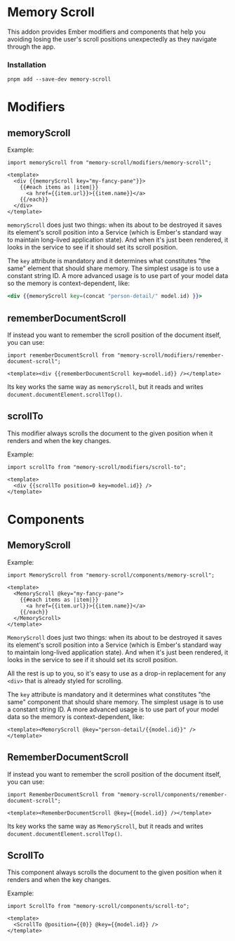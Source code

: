 # Memory Scroll

This addon provides Ember modifiers and components that help you avoiding losing
the user's scroll positions unexpectedly as they navigate through the app.

### Installation

```
pnpm add --save-dev memory-scroll
```

# Modifiers

## memoryScroll

Example:

```gts
import memoryScroll from "memory-scroll/modifiers/memory-scroll";

<template>
  <div {{memoryScroll key="my-fancy-pane"}}>
    {{#each items as |item|}}
      <a href={{item.url}}>{{item.name}}</a>
    {{/each}}
  </div>
</template>
```

`memoryScroll` does just two things: when its about to be
destroyed it saves its element's scroll position into a Service (which
is Ember's standard way to maintain long-lived application state). And
when it's just been rendered, it looks in the service to see if it
should set its scroll position.

The `key` attribute is mandatory and it determines what constitutes
"the same" element that should share memory. The simplest usage is
to use a constant string ID. A more advanced usage is to use part of
your model data so the memory is context-dependent, like:

```hbs
<div {{memoryScroll key=(concat "person-detail/" model.id) }}>
```

## rememberDocumentScroll

If instead you want to remember the scroll position of the document itself, you can use:

```gts
import rememberDocumentScroll from "memory-scroll/modifiers/remember-document-scroll";

<template><div {{rememberDocumentScroll key=model.id}} /></template>
```

Its key works the same way as `memoryScroll`, but it reads and writes `document.documentElement.scrollTop()`.

## scrollTo

This modifier always scrolls the document to the given position when it renders and when the key changes.

Example:

```gts
import scrollTo from "memory-scroll/modifiers/scroll-to";

<template>
  <div {{scrollTo position=0 key=model.id}} />
</template>
```

# Components

## MemoryScroll

Example:

```gts
import MemoryScroll from "memory-scroll/components/memory-scroll";

<template>
  <MemoryScroll @key="my-fancy-pane">
    {{#each items as |item|}}
      <a href={{item.url}}>{{item.name}}</a>
    {{/each}}
  </MemoryScroll>
</template>
```

`MemoryScroll` does just two things: when its about to be
destroyed it saves its element's scroll position into a Service (which
is Ember's standard way to maintain long-lived application state). And
when it's just been rendered, it looks in the service to see if it
should set its scroll position.

All the rest is up to you, so it's easy to use as a drop-in
replacement for any `<div>` that is already styled for scrolling.

The `key` attribute is mandatory and it determines what constitutes
"the same" component that should share memory. The simplest usage is
to use a constant string ID. A more advanced usage is to use part of
your model data so the memory is context-dependent, like:

```gts
<template><MemoryScroll @key="person-detail/{{model.id}}" /></template>
```

## RememberDocumentScroll

If instead you want to remember the scroll position of the document itself, you can use:

```gts
import RememberDocumentScroll from "memory-scroll/components/remember-document-scroll";

<template><RememberDocumentScroll @key={{model.id}} /></template>
```

Its key works the same way as `MemoryScroll`, but it reads and writes `document.documentElement.scrollTop()`.

## ScrollTo

This component always scrolls the document to the given position when it renders and when the key changes.

Example:

```gts
import ScrollTo from "memory-scroll/components/scroll-to";

<template>
  <ScrollTo @position={{0}} @key={{model.id}} />
</template>
```

